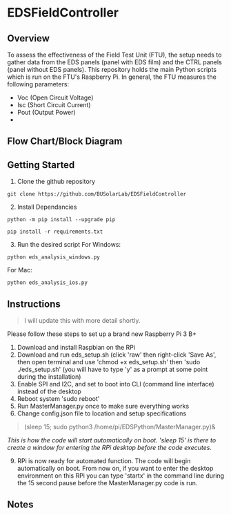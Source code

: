 # EDSFieldController

## Overview

To assess the effectiveness of the Field Test Unit (FTU), the setup needs to gather data from the EDS panels (panel with EDS film) and the CTRL panels (panel without EDS panels). This repository holds the main Python scripts which is run on the FTU's Raspberry Pi. In general, the FTU measures the following parameters:
- Voc (Open Circuit Voltage)
- Isc (Short Circuit Current)
- Pout (Output Power)
- 

## Flow Chart/Block Diagram



## Getting Started

1. Clone the github repository
```
git clone https://github.com/BUSolarLab/EDSFieldController
```
2. Install Dependancies
```
python -m pip install --upgrade pip
```
```
pip install -r requirements.txt
```
3. Run the desired script
For Windows:
```
python eds_analysis_windows.py
```
For Mac:
```
python eds_analysis_ios.py
```

## Instructions

> I will update this with more detail shortly.

Please follow these steps to set up a brand new Raspberry Pi 3 B+

1. Download and install Raspbian on the RPi
2. Download and run eds_setup.sh (click 'raw' then right-click 'Save As', then open terminal and use 'chmod +x eds_setup.sh' then 'sudo ./eds_setup.sh' (you will have to type 'y' as a prompt at some point during the installation)
3. Enable SPI and I2C, and set to boot into CLI (command line interface) instead of the desktop
4. Reboot system 'sudo reboot'
5. Run MasterManager.py once to make sure everything works
6. Change config.json file to location and setup specifications
> (sleep 15; sudo python3 /home/pi/EDSPython/MasterManager.py)&

*This is how the code will start automatically on boot. 'sleep 15' is there to create a window for entering the RPi desktop before the code executes.*

9. RPi is now ready for automated function. The code will begin automatically on boot. From now on, if you want to enter the desktop environment on this RPi you can type 'startx' in the command line during the 15 second pause before the MasterManager.py code is run.

## Notes